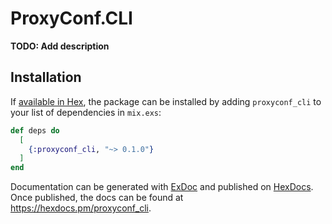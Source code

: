 # ProxyConf.CLI

**TODO: Add description**

## Installation

If [available in Hex](https://hex.pm/docs/publish), the package can be installed
by adding `proxyconf_cli` to your list of dependencies in `mix.exs`:

```elixir
def deps do
  [
    {:proxyconf_cli, "~> 0.1.0"}
  ]
end
```

Documentation can be generated with [ExDoc](https://github.com/elixir-lang/ex_doc)
and published on [HexDocs](https://hexdocs.pm). Once published, the docs can
be found at <https://hexdocs.pm/proxyconf_cli>.

